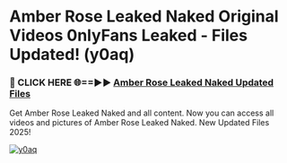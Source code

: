 # Amber Rose Leaked Naked Original Videos 0nlyFans Leaked - Files Updated! (y0aq)

<h3>🔴 CLICK HERE 🌐==►► <a href="https://tinyurl.com/ehrbuxhb" rel="nofollow">Amber Rose Leaked Naked Updated Files</a></h3>

Get Amber Rose Leaked Naked and all content. Now you can access all videos and pictures of Amber Rose Leaked Naked. New Updated Files 2025!

[![y0aq](https://i.imgur.com/lVYEuWS.gif)](https://tinyurl.com/ehrbuxhb)
